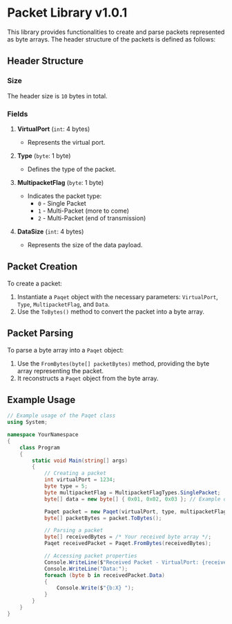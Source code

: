 # Packet Library v1.0.1

This library provides functionalities to create and parse packets represented as byte arrays. The header structure of the packets is defined as follows:

## Header Structure

### Size
The header size is `10` bytes in total.

### Fields
1. **VirtualPort** (`int`: 4 bytes)
   - Represents the virtual port.
   
2. **Type** (`byte`: 1 byte)
   - Defines the type of the packet.
   
3. **MultipacketFlag** (`byte`: 1 byte)
   - Indicates the packet type:
     - `0` - Single Packet
     - `1` - Multi-Packet (more to come)
     - `2` - Multi-Packet (end of transmission)
     
4. **DataSize** (`int`: 4 bytes)
   - Represents the size of the data payload.

## Packet Creation

To create a packet:

1. Instantiate a `Paqet` object with the necessary parameters: `VirtualPort`, `Type`, `MultipacketFlag`, and `Data`.
2. Use the `ToBytes()` method to convert the packet into a byte array.

## Packet Parsing

To parse a byte array into a `Paqet` object:

1. Use the `FromBytes(byte[] packetBytes)` method, providing the byte array representing the packet.
2. It reconstructs a `Paqet` object from the byte array.

## Example Usage

```csharp
// Example usage of the Paqet class
using System;

namespace YourNamespace
{
    class Program
    {
        static void Main(string[] args)
        {
            // Creating a packet
            int virtualPort = 1234;
            byte type = 5;
            byte multipacketFlag = MultipacketFlagTypes.SinglePacket;
            byte[] data = new byte[] { 0x01, 0x02, 0x03 }; // Example data

            Paqet packet = new Paqet(virtualPort, type, multipacketFlag, data);
            byte[] packetBytes = packet.ToBytes();

            // Parsing a packet
            byte[] receivedBytes = /* Your received byte array */;
            Paqet receivedPacket = Paqet.FromBytes(receivedBytes);

            // Accessing packet properties
            Console.WriteLine($"Received Packet - VirtualPort: {receivedPacket.VirtualPort}, Type: {receivedPacket.Type}, MultipacketFlag: {receivedPacket.MultipacketFlag}, DataSize: {receivedPacket.DataSize}");
            Console.WriteLine("Data:");
            foreach (byte b in receivedPacket.Data)
            {
                Console.Write($"{b:X} ");
            }
        }
    }
}
```
